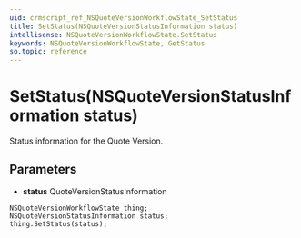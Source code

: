```yaml
---
uid: crmscript_ref_NSQuoteVersionWorkflowState_SetStatus
title: SetStatus(NSQuoteVersionStatusInformation status)
intellisense: NSQuoteVersionWorkflowState.SetStatus
keywords: NSQuoteVersionWorkflowState, GetStatus
so.topic: reference
---
```


# SetStatus(NSQuoteVersionStatusInformation status)

Status information for the Quote Version.

## Parameters

* **status** QuoteVersionStatusInformation

```crmscript
NSQuoteVersionWorkflowState thing;
NSQuoteVersionStatusInformation status;
thing.SetStatus(status);
```

